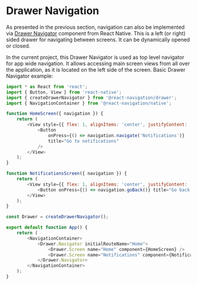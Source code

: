 # Drawer Navigation

As presented in the previous section, navigation can also be implemented via [Drawer Navigator](https://reactnavigation.org/docs/drawer-based-navigation/) component from React Native. This is a left (or right) sided drawer for navigating between screens. It can be dynamically opened or closed.

In the current project, this Drawer Navigator is used as top level navigator for app wide navigation. It allows accessing main screen views from all over the application, as it is located on the left side of the screen. Basic Drawer Navigator example:

```javascript
import * as React from 'react';
import { Button, View } from 'react-native';
import { createDrawerNavigator } from '@react-navigation/drawer';
import { NavigationContainer } from '@react-navigation/native';

function HomeScreen({ navigation }) {
    return (
        <View style={{ flex: 1, alignItems: 'center', justifyContent: 'center' }}>
            <Button
                onPress={() => navigation.navigate('Notifications')}
                title="Go to notifications"
            />
        </View>
    );
}

function NotificationsScreen({ navigation }) {
    return (
        <View style={{ flex: 1, alignItems: 'center', justifyContent: 'center' }}>
            <Button onPress={() => navigation.goBack()} title="Go back home" />
        </View>
    );
}

const Drawer = createDrawerNavigator();

export default function App() {
    return (
        <NavigationContainer>
            <Drawer.Navigator initialRouteName="Home">
                <Drawer.Screen name="Home" component={HomeScreen} />
                <Drawer.Screen name="Notifications" component={NotificationsScreen} />
            </Drawer.Navigator>
        </NavigationContainer>
    );
}

```